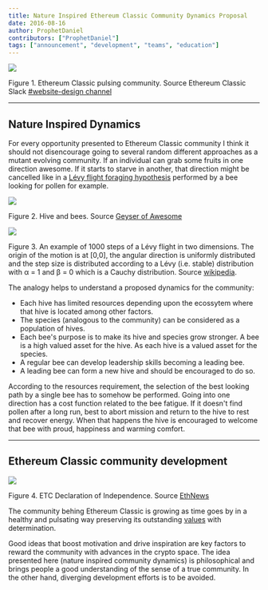 ```yaml
---
title: Nature Inspired Ethereum Classic Community Dynamics Proposal
date: 2016-08-16
author: ProphetDaniel
contributors: ["ProphetDaniel"]
tags: ["announcement", "development", "teams", "education"]
---
```


![](./kCoQR5q.jpg)

Figure 1. Ethereum Classic pulsing community. Source Ethereum Classic Slack [#website-design channel](https://ethereumclassic.slack.com/archives/website-design)

-----
## Nature Inspired Dynamics

For every opportunity presented to Ethereum Classic community I think it should not disencourage going to several random different approaches as a mutant evolving community. If an individual can grab some fruits in one direction awesome. If it starts to starve in another, that direction might be cancelled like in a [Lévy flight foraging hypothesis](https://en.wikipedia.org/wiki/L%C3%A9vy_flight_foraging_hypothesis) performed by a bee looking for pollen for example.


![](./KsTJviA.jpg)

Figure 2. Hive and bees. Source [Geyser of Awesome](http://geyserofawesome.com/post/112481764846/bees-are-awesome-they-pollinate-the-crops-we-rely)

![](./LevyFlight.png)

Figure 3. An example of 1000 steps of a Lévy flight in two dimensions. The origin of the motion is at \[0,0\], the angular direction is uniformly distributed and the step size is distributed according to a Lévy (i.e. stable) distribution with α = 1 and β = 0 which is a Cauchy distribution. Source [wikipedia](https://en.wikipedia.org/wiki/L%C3%A9vy_flight).

 The analogy helps to understand a proposed dynamics for the community:
 
- Each hive has limited resources depending upon the ecossytem where that hive is located among other factors.
- The species (analogous to the community) can be considered as a population of hives.
- Each bee's purpose is to make its hive and species grow stronger. A bee is a high valued asset for the hive. As each hive is a valued asset for the species.
- A regular bee can develop leadership skills becoming a leading bee.
- A leading bee can form a new hive and should be encouraged to do so.

According to the resources requirement, the selection of the best looking path by a single bee has to somehow be performed. Going into one direction has a cost function related to the bee fatigue. If it doesn't find pollen after a long run, best to abort mission and return to the hive to rest and recover energy. When that happens the hive is encouraged to welcome that bee with proud, happiness and warming comfort. 

-----
## Ethereum Classic community development


![](./ETC-declaration-of-independence-1024x512-08-11-2016.jpg)

Figure 4. ETC Declaration of Independence. Source [EthNews](http://www.ethnews.com/)

 The community behing Ethereum Classic is growing as time goes by in a healthy and pulsating way preserving its outstanding [values](http://www.ethnews.com/ethereum-classic-declares-their-independence-from-the-foundation) with determination.

Good ideas that boost motivation and drive inspiration are key factors to reward the community with advances in the crypto space. The idea presented here (nature inspired community dynamics) is philosophical and brings people a good understanding of the sense of a true community. In the other hand, diverging development efforts is to be avoided.
